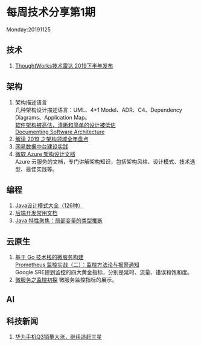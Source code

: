 # 每周技术分享第1期
Monday:20191125

## 技术
1. [ThoughtWorks技术雷达 2019下半年发布](https://www.thoughtworks.com/cn/radar)

## 架构
1. 架构描述语言  
  几种架构设计描述语言：UML、4+1 Model、ADR、C4、Dependency Diagrams、Application Map。  
  [软件架构被高估，清晰和简单的设计被低估](https://blog.pragmaticengineer.com/software-architecture-is-overrated/)  
  [Documenting Software Architecture](https://herbertograca.com/2019/08/12/documenting-software-architecture/)  
2. [解读 2019 之架构领域全年盘点](https://www.infoq.cn/article/U3Lr4dtChbximocaSqK5)
3. [网易数据中台建设实践](https://www.infoq.cn/article/K29hNd0osXPjCNLpJ2Wv)
4. [微软 Azure 架构设计文档](https://docs.microsoft.com/en-us/azure/architecture/)  
Azure 云服务的文档，专门讲解架构知识，包括架构风格、设计模式、技术选型、最佳实践等。

## 编程
1. [Java设计模式大全（126种）](https://java-design-patterns.com/patterns/)
2. [后端开发常用文档](https://www.docs4dev.com/)
3. [Java 特性聚焦：局部变量的类型推断](https://www.infoq.cn/article/ET9ffWtGxErjvwexCl5G)
  
## 云原生
1. [基于 Go 技术栈的微服务构建](https://www.infoq.cn/article/BRTyU40J1qxENh53mHSH)  
  [Prometheus 监控实战（二）：监控方法论与报警通知](https://www.infoq.cn/article/M3gdZE1RfGlSoV5UU9Vi)  
  Google SRE提到监控的四大黄金指标，分别是延时、流量、错误和饱和度。
2. [微服务之监控初探](https://www.infoq.cn/article/1SMfOYRWIfbIPvBa2Zpu)
  微服务监控指标的展示。

## AI


## 科技新闻
1. [华为手机Q3销量大涨，继续追赶三星](https://tech.163.com/19/1127/07/EUVMAVFV00097U7S.html)
